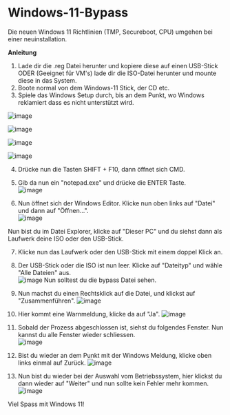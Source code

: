 # Windows-11-Bypass
Die neuen Windows 11 Richtlinien (TMP, Secureboot, CPU) umgehen bei einer neuinstallation.

**Anleitung**
1. Lade dir die .reg Datei herunter und kopiere diese auf einen USB-Stick ODER (Geeignet für VM's) lade dir die ISO-Datei herunter und mounte diese in das System.
2. Boote normal von dem Windows-11 Stick, der CD etc.
3. Spiele das Windows Setup durch, bis an dem Punkt, wo Windows reklamiert dass es nicht unterstützt wird.

![image](https://user-images.githubusercontent.com/76796007/162907563-0b0d3554-bf48-41fc-853a-f8616fdd33a9.png)

![image](https://user-images.githubusercontent.com/76796007/162907688-4b621c81-23bd-45e8-9926-9d56cc0a8c7b.png)

![image](https://user-images.githubusercontent.com/76796007/162907741-de49177f-aa36-4dc0-8577-1301e9b6cf03.png)

![image](https://user-images.githubusercontent.com/76796007/162907807-59b074c0-b74b-4550-b6d5-54f08db2c198.png)

4. Drücke nun die Tasten SHIFT + F10, dann öffnet sich CMD.
5. Gib da nun ein "notepad.exe" und drücke die ENTER Taste. <br />
![image](https://user-images.githubusercontent.com/76796007/162908066-948ee450-5985-452c-bc59-6824d6e1f251.png)

6. Nun öffnet sich der Windows Editor. Klicke nun oben links auf "Datei" und dann auf "Öffnen...". <br />
![image](https://user-images.githubusercontent.com/76796007/162908245-f0bf9806-f38b-4716-8a86-a1b29f2881d4.png)

Nun bist du im Datei Explorer, klicke auf "Dieser PC" und du siehst dann als Laufwerk deine ISO oder den USB-Stick.

7. Klicke nun das Laufwerk oder den USB-Stick mit einem doppel Klick an.

8. Der USB-Stick oder die ISO ist nun leer. Klicke auf "Dateityp" und wähle "Alle Dateien" aus. <br />
![image](https://user-images.githubusercontent.com/76796007/162909011-28084154-e8dc-483a-a1fd-47c65a0c14df.png)
Nun solltest du die bypass Datei sehen.

9. Nun machst du einen Rechtsklick auf die Datei, und klickst auf "Zusammenführen".
![image](https://user-images.githubusercontent.com/76796007/162909320-6e9b7421-1fb2-49c9-a9b3-20a246a49520.png)

10. Hier kommt eine Warnmeldung, klicke da auf "Ja".
![image](https://user-images.githubusercontent.com/76796007/162909447-9c337e5e-0dd0-4d77-9680-d0928dccc4e8.png)

11. Sobald der Prozess abgeschlossen ist, siehst du folgendes Fenster. Nun kannst du alle Fenster wieder schliessen. <br />
![image](https://user-images.githubusercontent.com/76796007/162909595-ad54aeae-e3ce-4c58-80ac-4a35a2bf5a0e.png)

12. Bist du wieder an dem Punkt mit der Windows Meldung, klicke oben links einmal auf Zurück.
![image](https://user-images.githubusercontent.com/76796007/162909808-ad60098d-41ef-4619-b19c-f63d88023964.png)

13. Nun bist du wieder bei der Auswahl vom Betriebssystem, hier klickst du dann wieder auf "Weiter" und nun sollte kein Fehler mehr kommen. <br />
![image](https://user-images.githubusercontent.com/76796007/162909963-e024b927-fe2f-432f-945f-d2fe06982e9e.png)

Viel Spass mit Windows 11!



 
